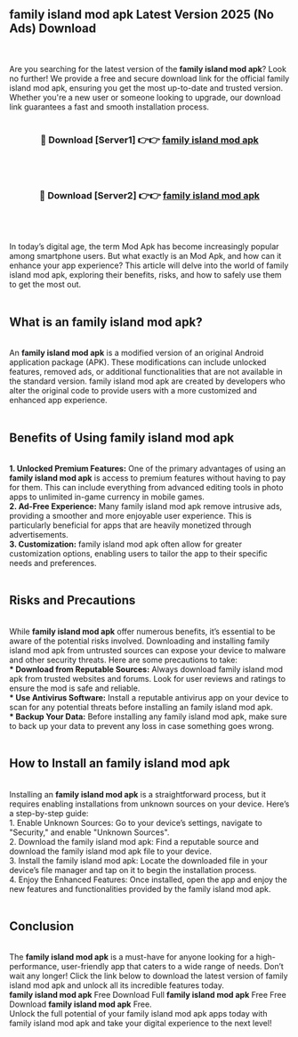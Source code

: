 ## family island mod apk Latest Version 2025 (No Ads) Download
<br><br>
Are you searching for the latest version of the <strong>family island mod apk</strong>? Look no further! We provide a free and secure download link for the official family island mod apk, ensuring you get the most up-to-date and trusted version. Whether you're a new user or someone looking to upgrade, our download link guarantees a fast and smooth installation process.
<br>
<br>
<div align="center">
<h3>🔴 Download [Server1] 👉👉 <a href="https://modyolo.store/family_island_mod_apk">family island mod apk</a></h3><br>
<br>
<h3>🔴 Download [Server2] 👉👉 <a href="https://modyolo.store/family_island_mod_apk">family island mod apk</a></h3><br>
</div>
<br>
<br>
In today’s digital age, the term Mod Apk has become increasingly popular among smartphone users. But what exactly is an Mod Apk, and how can it enhance your app experience? This article will delve into the world of family island mod apk, exploring their benefits, risks, and how to safely use them to get the most out.
<br>
<br>
<h2>What is an family island mod apk?</h2>
<br>
An <strong>family island mod apk</strong> is a modified version of an original Android application package (APK). These modifications can include unlocked features, removed ads, or additional functionalities that are not available in the standard version. family island mod apk are created by developers who alter the original code to provide users with a more customized and enhanced app experience.
<br>
<br>
<h2>Benefits of Using family island mod apk</h2>
<br>
<strong> 1. Unlocked Premium Features:</strong> One of the primary advantages of using an <strong>family island mod apk</strong> is access to premium features without having to pay for them. This can include everything from advanced editing tools in photo apps to unlimited in-game currency in mobile games.
<br>
<strong> 2. Ad-Free Experience:</strong> Many family island mod apk remove intrusive ads, providing a smoother and more enjoyable user experience. This is particularly beneficial for apps that are heavily monetized through advertisements.
<br>
<strong> 3. Customization:</strong> family island mod apk often allow for greater customization options, enabling users to tailor the app to their specific needs and preferences.
<br>
<br>
<h2>Risks and Precautions</h2>
<br>
While <strong>family island mod apk</strong> offer numerous benefits, it’s essential to be aware of the potential risks involved. Downloading and installing family island mod apk from untrusted sources can expose your device to malware and other security threats. Here are some precautions to take:
<br>
<strong> * Download from Reputable Sources:</strong> Always download family island mod apk from trusted websites and forums. Look for user reviews and ratings to ensure the mod is safe and reliable.
<br>
<strong> * Use Antivirus Software:</strong> Install a reputable antivirus app on your device to scan for any potential threats before installing an family island mod apk.
<br>
<strong> * Backup Your Data:</strong> Before installing any family island mod apk, make sure to back up your data to prevent any loss in case something goes wrong.
<br>
<br>
<h2>How to Install an family island mod apk</h2>
<br>
Installing an <strong>family island mod apk</strong> is a straightforward process, but it requires enabling installations from unknown sources on your device. Here’s a step-by-step guide:
<br>
 1. Enable Unknown Sources: Go to your device’s settings, navigate to "Security," and enable "Unknown Sources".
<br>
 2. Download the family island mod apk: Find a reputable source and download the family island mod apk file to your device.
<br>
 3. Install the family island mod apk: Locate the downloaded file in your device’s file manager and tap on it to begin the installation process.
<br>
 4. Enjoy the Enhanced Features: Once installed, open the app and enjoy the new features and functionalities provided by the family island mod apk.
<br>
<br>
<h2><strong>Conclusion</strong></h2>
<br>
The <strong>family island mod apk</strong> is a must-have for anyone looking for a high-performance, user-friendly app that caters to a wide range of needs. Don’t wait any longer! Click the link below to download the latest version of family island mod apk and unlock all its incredible features today.
<br>
<strong>family island mod apk</strong> Free Download Full <strong>family island mod apk</strong> Free Free Download <strong>family island mod apk</strong> Free.
<br>
Unlock the full potential of your family island mod apk apps today with family island mod apk and take your digital experience to the next level!


